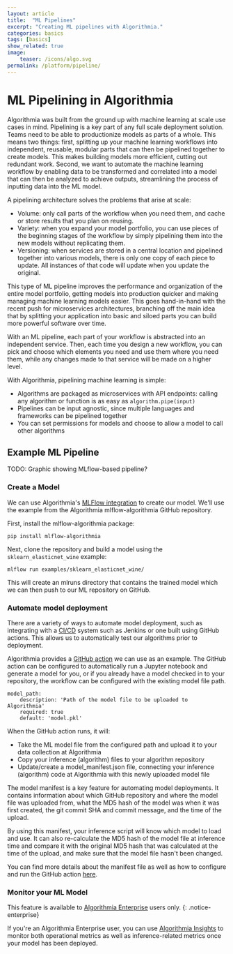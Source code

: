 ```yaml
---
layout: article
title:  "ML Pipelines"
excerpt: "Creating ML pipelines with Algorithmia."
categories: basics
tags: [basics]
show_related: true
image:
    teaser: /icons/algo.svg
permalink: /platform/pipeline/
---
```


# ML Pipelining in Algorithmia

Algorithmia was built from the ground up with machine learning at scale use cases in mind. Pipelining is a key part of any full scale deployment solution. Teams need to be able to productionize models as parts of a whole. This means two things: first, splitting up your machine learning workflows into independent, reusable, modular parts that can then be pipelined together to create models. This makes building models more efficient, cutting out redundant work. Second, we want to automate the machine learning workflow by enabling data to be transformed and correlated into a model that can then be analyzed to achieve outputs, streamlining the process of inputting data into the ML model.

A pipelining architecture solves the problems that arise at scale:

- Volume: only call parts of the workflow when you need them, and cache or store results that you plan on reusing.
- Variety: when you expand your model portfolio, you can use pieces of the beginning stages of the workflow by simply pipelining them into the new models without replicating them.
- Versioning: when services are stored in a central location and pipelined together into various models, there is only one copy of each piece to update. All instances of that code will update when you update the original.

This type of ML pipeline improves the performance and organization of the entire model portfolio, getting models into production quicker and making managing machine learning models easier. This goes hand-in-hand with the recent push for microservices architectures, branching off the main idea that by splitting your application into basic and siloed parts you can build more powerful software over time.

With an ML pipeline, each part of your workflow is abstracted into an independent service. Then, each time you design a new workflow, you can pick and choose which elements you need and use them where you need them, while any changes made to that service will be made on a higher level.

With Algorithmia, pipelining machine learning is simple:

- Algorithms are packaged as microservices with API endpoints: calling any algorithm or function is as easy as `algorithm.pipe(input)`
- Pipelines can be input agnostic, since multiple languages and frameworks can be pipelined together 
- You can set permissions for models and choose to allow a model to call other algorithms

## Example ML Pipeline

TODO: Graphic showing MLflow-based pipeline?

### Create a Model

We can use Algorithmia's [MLFlow integration](https://algorithmia.com/developers/clients/mlflow) to create our model. We'll use the example from the Algorithmia mlflow-algorithmia GitHub repository.

First, install the mlflow-algorithmia package:

```
pip install mlflow-algorithmia
```

Next, clone the repository and build a model using the `sklearn_elasticnet_wine` example:


```
mlflow run examples/sklearn_elasticnet_wine/
```

This will create an mlruns directory that contains the trained model which we can then push to our ML repository on GitHub.

### Automate model deployment

There are a variety of ways to automate model deployment, such as integrating with a [CI/CD](https://algorithmia.com/developers/algorithm-development/ci-cd) system such as Jenkins or one built using GitHub actions. This allows us to automatically test our algorithms prior to deployment.

Algorithmia provides a [GitHub action](https://github.com/marketplace/actions/deploy-to-algorithmia) we can use as an example. The GitHub action can be configured to automatically run a Jupyter notebook and generate a model for you, or if you already have a model checked in to your repository, the workflow can be configured with the existing model file path.

```
model_path:
    description: 'Path of the model file to be uploaded to Algorithmia'
    required: true
    default: 'model.pkl'  
```

When the GitHub action runs, it will:

- Take the ML model file from the configured path and upload it to your data collection at Algorithmia
- Copy your inference (algorithm) files to your algorithm repository
- Update/create a model_manifest.json file, connecting your inference (algorithm) code at Algorithmia with this newly uploaded model file

The model manifest is a key feature for automating model deployments. It contains information about which GitHub repository and where the model file was uploaded from, what the MD5 hash of the model was when it was first created, the git commit SHA and commit message, and the time of the upload.

By using this manifest, your inference script will know which model to load and use. It can also re-calculate the MD5 hash of the model file at inference time and compare it with the original MD5 hash that was calculated at the time of the upload, and make sure that the model file hasn't been changed.

You can find more details about the manifest file as well as how to configure and run the GitHub action [here](https://github.com/algorithmiaio/algorithmia-modeldeployment-action).

### Monitor your ML Model

This feature is available to [Algorithmia Enterprise](/enterprise) users only.
{: .notice-enterprise}

If you're an Algorithmia Enterprise user, you can use [Algorithmia Insights](https://algorithmia.com/developers/integrations/insights) to monitor both operational metrics as well as inference-related metrics once your model has been deployed.